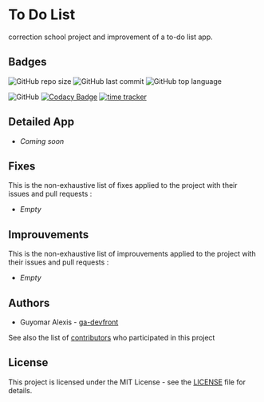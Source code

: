 # To Do List
correction school project and improvement of a to-do list app.

## Badges
![GitHub repo size](https://img.shields.io/github/repo-size/ga-devfront/To-Do-List)
![GitHub last commit](https://img.shields.io/github/last-commit/ga-devfront/To-Do-List)
![GitHub top language](https://img.shields.io/github/languages/top/ga-devfront/To-Do-List)

![GitHub](https://img.shields.io/github/license/ga-devfront/To-Do-List)
[![Codacy Badge](https://api.codacy.com/project/badge/Grade/97f077c5858a4ca99ce973e1868966c9)](https://www.codacy.com/manual/ga-devfront/To-Do-List?utm_source=github.com&amp;utm_medium=referral&amp;utm_content=ga-devfront/To-Do-List&amp;utm_campaign=Badge_Grade)
[![time tracker](https://wakatime.com/badge/github/ga-devfront/To-Do-List.svg)](https://wakatime.com/badge/github/ga-devfront/To-Do-List)

## Detailed App
- *Coming soon*

## Fixes
This is the non-exhaustive list of fixes applied to the project with their issues and pull requests :
- *Empty*

## Improuvements
This is the non-exhaustive list of improuvements applied to the project with their issues and pull requests :
- *Empty*

## Authors
- Guyomar Alexis - [ga-devfront](https://github.com/ga-devfront/)

See also the list of [contributors](https://github.com/ga-devfront/To-Do-List/graphs/contributors) who participated in this project

## License
This project is licensed under the MIT License - see the [LICENSE](LICENSE) file for details.
